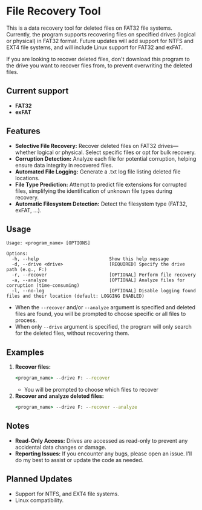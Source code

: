 # File Recovery Tool

This is a data recovery tool for deleted files on FAT32 file systems. Currently, the program supports recovering files on specified drives (logical or physical) in FAT32 format. Future updates will add support for NTFS and EXT4 file systems, and will include Linux support for FAT32 and exFAT.

If you are looking to recover deleted files, don't download this program to the drive you want to recover files from, to prevent overwriting the deleted files.

## Current support
- **FAT32**
- **exFAT**


## Features
- **Selective File Recovery:** Recover deleted files on FAT32 drives—whether logical or physical. Select specific files or opt for bulk recovery.
- **Corruption Detection:** Analyze each file for potential corruption, helping ensure data integrity in recovered files.
- **Automated File Logging:** Generate a .txt log file listing deleted file locations.
- **File Type Prediction:** Attempt to predict file extensions for corrupted files, simplifying the identification of unknown file types during recovery.
- **Automatic Filesystem Detection:**  Detect the filesystem type (FAT32, exFAT, ...).

## Usage

```
Usage: <program_name> [OPTIONS]

Options:
  -h, --help                          Show this help message
  -d, --drive <drive>                 [REQUIRED] Specify the drive path (e.g., F:)
  -r, --recover                       [OPTIONAL] Perform file recovery
  -a, --analyze                       [OPTIONAL] Analyze files for corruption (time-consuming)
  -l, --no-log                        [OPTIONAL] Disable logging found files and their location (default: LOGGING ENABLED)
```
* When the `--recover` and/or `--analyze` argument is specified and deleted files are found, you will be prompted to choose specific or all files to process.
* When only `--drive` argument is specified, the program will only search for the deleted files, without recovering them.

## Examples
1. **Recover files:**
    ```cmd
    <program_name> --drive F: --recover
    ```
    - You will be prompted to choose which files to recover
2. **Recover and analyze deleted files:**
    ```cmd
    <program_name> --drive F: --recover --analyze
    ```

## Notes
- **Read-Only Access:** Drives are accessed as read-only to prevent any accidental data changes or damage.
- **Reporting Issues:** If you encounter any bugs, please open an issue. I'll do my best to assist or update the code as needed.

## Planned Updates
- Support for NTFS, and EXT4 file systems.
- Linux compatibility.